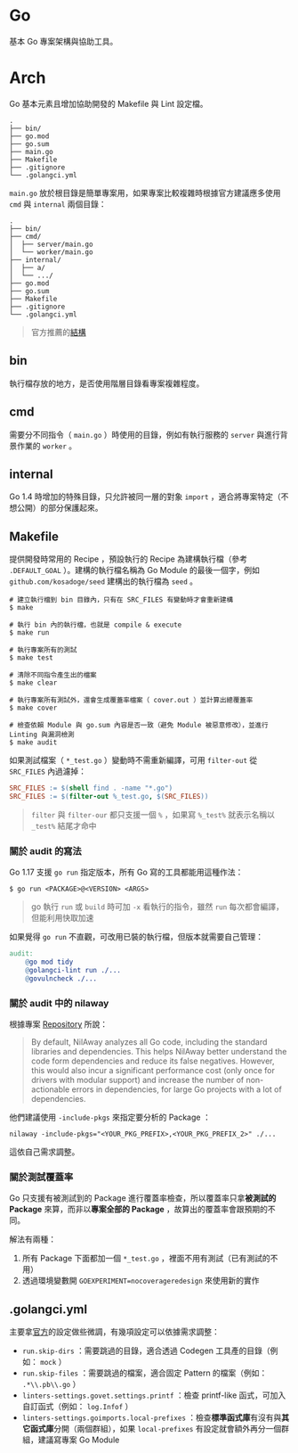 # Go
基本 Go 專案架構與協助工具。


# Arch
Go 基本元素且增加協助開發的 Makefile 與 Lint 設定檔。

```plain
.
├── bin/
├── go.mod
├── go.sum
├── main.go
├── Makefile
├── .gitignore
└── .golangci.yml
```

`main.go` 放於根目錄是簡單專案用，如果專案比較複雜時根據官方建議應多使用 `cmd` 與 `internal` 兩個目錄：

```plain
.
├── bin/
├── cmd/
│  ├── server/main.go
│  └── worker/main.go
├── internal/
│  ├── a/
│  └── .../
├── go.mod
├── go.sum
├── Makefile
├── .gitignore
└── .golangci.yml
```

> 官方推薦的[結構](https://go.dev/doc/modules/layout)


## bin
執行檔存放的地方，是否使用階層目錄看專案複雜程度。


## cmd
需要分不同指令（ `main.go` ）時使用的目錄，例如有執行服務的 `server` 與進行背景作業的 `worker` 。


## internal
Go 1.4 時增加的特殊目錄，只允許被同一層的對象 `import` ，適合將專案特定（不想公開）的部分保護起來。


## Makefile
提供開發時常用的 Recipe ，預設執行的 Recipe 為建構執行檔（參考 `.DEFAULT_GOAL` ）。建構的執行檔名稱為 Go Module 的最後一個字，例如 `github.com/kosadoge/seed` 建構出的執行檔為 `seed` 。

```shell
# 建立執行檔到 bin 目錄內，只有在 SRC_FILES 有變動時才會重新建構
$ make

# 執行 bin 內的執行檔，也就是 compile & execute
$ make run

# 執行專案所有的測試
$ make test

# 清除不同指令產生出的檔案
$ make clear

# 執行專案所有測試外，還會生成覆蓋率檔案（ cover.out ）並計算出總覆蓋率
$ make cover

# 檢查依賴 Module 與 go.sum 內容是否一致（避免 Module 被惡意修改），並進行 Linting 與漏洞檢測
$ make audit
```

如果測試檔案（ `*_test.go` ）變動時不需重新編譯，可用 `filter-out` 從 `SRC_FILES` 內過濾掉：

```makefile
SRC_FILES := $(shell find . -name "*.go")
SRC_FILES := $(filter-out %_test.go, $(SRC_FILES))
```

> `filter` 與 `filter-our` 都只支援一個 `%` ，如果寫 `%_test%` 就表示名稱以 `_test%` 結尾才命中


### 關於 audit 的寫法
Go 1.17 支援 `go run` 指定版本，所有 Go 寫的工具都能用這種作法：

```shell
$ go run <PACKAGE>@<VERSION> <ARGS>
```

> go 執行 `run` 或 `build` 時可加 `-x` 看執行的指令，雖然 `run` 每次都會編譯，但能利用快取加速

如果覺得 `go run` 不直觀，可改用已裝的執行檔，但版本就需要自己管理：

```makefile
audit:
    @go mod tidy
    @golangci-lint run ./...
    @govulncheck ./...
```

### 關於 audit 中的 nilaway
根據專案 [Repository](https://github.com/uber-go/nilaway) 所說：

> By default, NilAway analyzes all Go code, including the standard libraries and dependencies. This helps NilAway better understand the code form dependencies and reduce its false negatives. However, this would also incur a significant performance cost (only once for drivers with modular support) and increase the number of non-actionable errors in dependencies, for large Go projects with a lot of dependencies.

他們建議使用 `-include-pkgs` 來指定要分析的 Package ：

```shell
nilaway -include-pkgs="<YOUR_PKG_PREFIX>,<YOUR_PKG_PREFIX_2>" ./...
```

這依自己需求調整。

### 關於測試覆蓋率
Go 只支援有被測試到的 Package 進行覆蓋率檢查，所以覆蓋率只拿**被測試的 Package** 來算，而非以**專案全部的 Package** ，故算出的覆蓋率會跟預期的不同。

解法有兩種：

1. 所有 Package 下面都加一個 `*_test.go` ，裡面不用有測試（已有測試的不用）
2. 透過環境變數開 `GOEXPERIMENT=nocoverageredesign` 來使用新的實作


## .golangci.yml
主要拿[官方](https://github.com/golangci/golangci-lint/blob/master/.golangci.yml)的設定做些微調，有幾項設定可以依據需求調整：

- `run.skip-dirs` ：需要跳過的目錄，適合透過 Codegen 工具產的目錄（例如： `mock` ）
- `run.skip-files` ：需要跳過的檔案，適合固定 Pattern 的檔案（例如： `.*\\.pb\\.go` ）
- `linters-settings.govet.settings.printf` ：檢查 printf-like 函式，可加入自訂函式（例如： `log.Infof` ）
- `linters-settings.goimports.local-prefixes` ：檢查**標準函式庫**有沒有與**其它函式庫**分開（兩個群組），如果 `local-prefixes` 有設定就會額外再分一個群組，建議寫專案 Go Module
